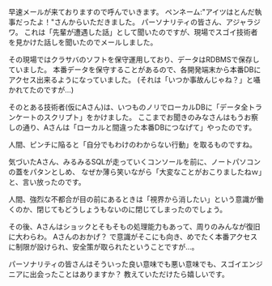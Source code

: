 早速メールが来ておりますので呼んでいきます。
ペンネーム:"アイツはとんだ執事だったよ！"さんからいただきました。
パーソナリティの皆さん、アジャラジワ。
これは「先輩が遭遇した話」として聞いたのですが、現場でスゴイ技術者を見かけた話しを聞いたのでメールしました。

その現場ではクラサバのソフトを保守運用しており、データはRDBMSで保存していました。
本番データを保守することがあるので、各開発端末から本番DBにアクセス出来るようになっていました。
(それは「いつか事故んじゃね？」と囁かれてたのですが…)

そのとある技術者(仮にAさん)は、いつものノリでローカルDBに「データ全トランケートのスクリプト」をかけました。
ここまでお聞きのみなさんはもうお察しの通り、Aさんは「ローカルと間違った本番DBにつなげて」やったのです。

人間、ピンチに陥ると「自分でもわけのわからない行動」を取るものですね。

気づいたAさん、みるみるSQLが走っていくコンソールを前に、ノートパソコンの蓋をパタンとしめ、
なぜか薄ら笑いながら「大変なことがおこりましたねｗ」と、言い放ったのです。

人間、強烈な不都合が目の前にあるときは「視界から消したい」という意識が働くのか、閉じてもどうしょうもないのに閉じてしまったのでしょう。

その後、Aさんはショックとそもそもの処理能力もあって、周りのみんなが復旧に大わらわ。
Aさんのおかげ？ で意識がそこにも向き、めでたく本番アクセスに制限が設けられ、安全策が取られたということですが…。

パーソナリティの皆さんはそういった良い意味でも悪い意味でも、スゴイエンジニアに出会ったことはありますか？
教えていただけたら嬉しいです。
